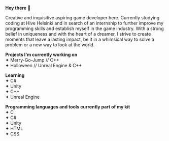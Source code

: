 <b>Hey there</b> 👻

Creative and inquisitive aspiring game developer here. Currently studying coding at Hive Helsinki and in search of an internship to further improve my programming skills and establish myself in the game industry. With a strong belief in uniqueness and with the heart of a dreamer, I strive to create moments that leave a lasting impact, be it in a whimsical way to solve a problem or a new way to look at the world. 

<b>Projects I'm currently working on </b></br>
✦ Merry-Go-Jump // C++ </br>
✦ Holloween // Unreal Engine & C++

<b>Learning </b></br>
✦ C#</br>
✦ Unity</br>
✦ C++</br>
✦ Unreal Engine</br>

<b>Programming languages and tools currently part of my kit </b></br>
✦ C </br>
✦ C# </br>
✦ Unity </br>
✦ HTML </br>
✦ CSS </br>
